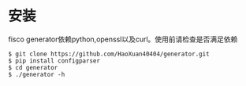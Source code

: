 # 安装

fisco generator依赖python,openssl以及curl。使用前请检查是否满足依赖

```
$ git clone https://github.com/HaoXuan40404/generator.git
$ pip install configparser
$ cd generator
$ ./generator -h
```